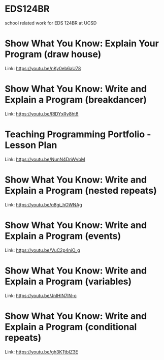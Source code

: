 # EDS124BR
school related work for EDS 124BR at UCSD
# Show What You Know: Explain Your Program (draw house)
Link: https://youtu.be/nKy0eb6aU78
# Show What You Know: Write and Explain a Program (breakdancer)
Link: https://youtu.be/RlDYxRy8ht8
# Teaching Programming Portfolio - Lesson Plan
Link: https://youtu.be/NunN4DnWvbM
# Show What You Know: Write and Explain a Program (nested repeats)
Link: https://youtu.be/q8gi_hOWNAg
# Show What You Know: Write and Explain a Program (events)
Link: https://youtu.be/VuC2p4njO_g
# Show What You Know: Write and Explain a Program (variables)
Link: https://youtu.be/JnIHlN7lN-o
# Show What You Know: Write and Explain a Program (conditional repeats)
Link: https://youtu.be/gh3KTtbIZ3E
